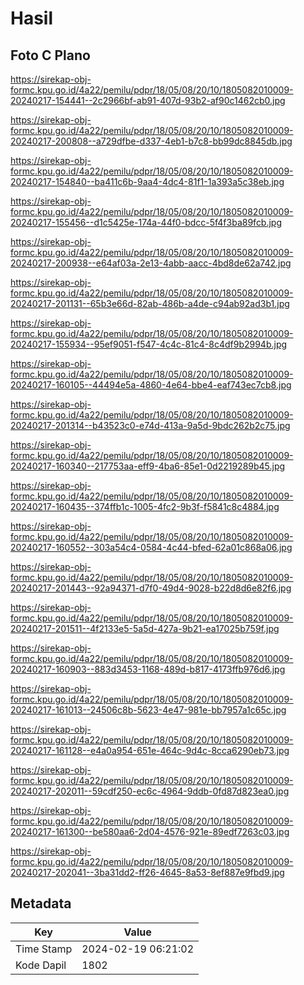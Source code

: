 # Hasil

## Foto C Plano

https://sirekap-obj-formc.kpu.go.id/4a22/pemilu/pdpr/18/05/08/20/10/1805082010009-20240217-154441--2c2966bf-ab91-407d-93b2-af90c1462cb0.jpg

https://sirekap-obj-formc.kpu.go.id/4a22/pemilu/pdpr/18/05/08/20/10/1805082010009-20240217-200808--a729dfbe-d337-4eb1-b7c8-bb99dc8845db.jpg

https://sirekap-obj-formc.kpu.go.id/4a22/pemilu/pdpr/18/05/08/20/10/1805082010009-20240217-154840--ba411c6b-9aa4-4dc4-81f1-1a393a5c38eb.jpg

https://sirekap-obj-formc.kpu.go.id/4a22/pemilu/pdpr/18/05/08/20/10/1805082010009-20240217-155456--d1c5425e-174a-44f0-bdcc-5f4f3ba89fcb.jpg

https://sirekap-obj-formc.kpu.go.id/4a22/pemilu/pdpr/18/05/08/20/10/1805082010009-20240217-200938--e64af03a-2e13-4abb-aacc-4bd8de62a742.jpg

https://sirekap-obj-formc.kpu.go.id/4a22/pemilu/pdpr/18/05/08/20/10/1805082010009-20240217-201131--65b3e66d-82ab-486b-a4de-c94ab92ad3b1.jpg

https://sirekap-obj-formc.kpu.go.id/4a22/pemilu/pdpr/18/05/08/20/10/1805082010009-20240217-155934--95ef9051-f547-4c4c-81c4-8c4df9b2994b.jpg

https://sirekap-obj-formc.kpu.go.id/4a22/pemilu/pdpr/18/05/08/20/10/1805082010009-20240217-160105--44494e5a-4860-4e64-bbe4-eaf743ec7cb8.jpg

https://sirekap-obj-formc.kpu.go.id/4a22/pemilu/pdpr/18/05/08/20/10/1805082010009-20240217-201314--b43523c0-e74d-413a-9a5d-9bdc262b2c75.jpg

https://sirekap-obj-formc.kpu.go.id/4a22/pemilu/pdpr/18/05/08/20/10/1805082010009-20240217-160340--217753aa-eff9-4ba6-85e1-0d2219289b45.jpg

https://sirekap-obj-formc.kpu.go.id/4a22/pemilu/pdpr/18/05/08/20/10/1805082010009-20240217-160435--374ffb1c-1005-4fc2-9b3f-f5841c8c4884.jpg

https://sirekap-obj-formc.kpu.go.id/4a22/pemilu/pdpr/18/05/08/20/10/1805082010009-20240217-160552--303a54c4-0584-4c44-bfed-62a01c868a06.jpg

https://sirekap-obj-formc.kpu.go.id/4a22/pemilu/pdpr/18/05/08/20/10/1805082010009-20240217-201443--92a94371-d7f0-49d4-9028-b22d8d6e82f6.jpg

https://sirekap-obj-formc.kpu.go.id/4a22/pemilu/pdpr/18/05/08/20/10/1805082010009-20240217-201511--4f2133e5-5a5d-427a-9b21-ea17025b759f.jpg

https://sirekap-obj-formc.kpu.go.id/4a22/pemilu/pdpr/18/05/08/20/10/1805082010009-20240217-160903--883d3453-1168-489d-b817-4173ffb976d6.jpg

https://sirekap-obj-formc.kpu.go.id/4a22/pemilu/pdpr/18/05/08/20/10/1805082010009-20240217-161013--24506c8b-5623-4e47-981e-bb7957a1c65c.jpg

https://sirekap-obj-formc.kpu.go.id/4a22/pemilu/pdpr/18/05/08/20/10/1805082010009-20240217-161128--e4a0a954-651e-464c-9d4c-8cca6290eb73.jpg

https://sirekap-obj-formc.kpu.go.id/4a22/pemilu/pdpr/18/05/08/20/10/1805082010009-20240217-202011--59cdf250-ec6c-4964-9ddb-0fd87d823ea0.jpg

https://sirekap-obj-formc.kpu.go.id/4a22/pemilu/pdpr/18/05/08/20/10/1805082010009-20240217-161300--be580aa6-2d04-4576-921e-89edf7263c03.jpg

https://sirekap-obj-formc.kpu.go.id/4a22/pemilu/pdpr/18/05/08/20/10/1805082010009-20240217-202041--3ba31dd2-ff26-4645-8a53-8ef887e9fbd9.jpg


## Metadata

| Key        | Value               |
| ---------- | ------------------- |
| Time Stamp | 2024-02-19 06:21:02 |
| Kode Dapil | 1802                |



